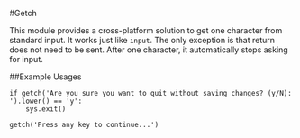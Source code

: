 #Getch

This module provides a cross-platform solution to get one character from standard input. It works just like `input`. The only exception is that return does not need to be sent. After one character, it automatically stops asking for input.

##Example Usages

	if getch('Are you sure you want to quit without saving changes? (y/N): ').lower() == 'y':
		sys.exit()

	getch('Press any key to continue...')
